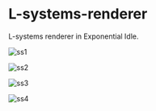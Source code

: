 # L-systems-renderer
L-systems renderer in Exponential Idle.

![ss1](screenshots/screenshot_9.jpg "Screenshot 9")

![ss2](screenshots/screenshot_6.jpg "Screenshot 6")

![ss3](screenshots/screenshot_8.jpg "Screenshot 8")

![ss4](screenshots/screenshot_5.jpg "Screenshot 5")
